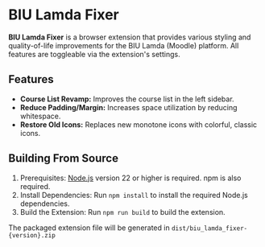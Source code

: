 # BIU Lamda Fixer

**BIU Lamda Fixer** is a browser extension that provides various styling and quality-of-life improvements for the BIU Lamda (Moodle) platform. All features are toggleable via the extension's settings.

## Features

- **Course List Revamp:** Improves the course list in the left sidebar.
- **Reduce Padding/Margin:** Increases space utilization by reducing whitespace.
- **Restore Old Icons:** Replaces new monotone icons with colorful, classic icons.

## Building From Source

1. Prerequisites: [Node.js](https://nodejs.org/) version 22 or higher is required. npm is also required.
1. Install Dependencies: Run `npm install` to install the required Node.js dependencies.
1. Build the Extension: Run `npm run build` to build the extension.

The packaged extension file will be generated in `dist/biu_lamda_fixer-{version}.zip`
